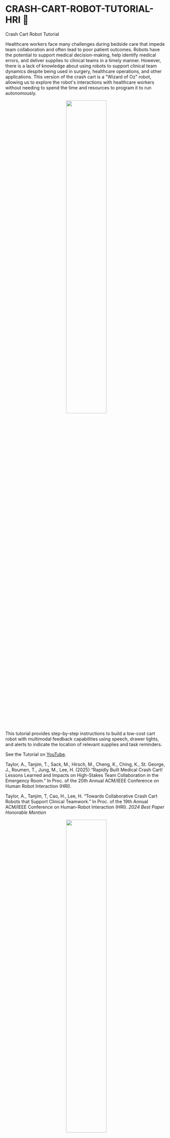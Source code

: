 # CRASH-CART-ROBOT-TUTORIAL-HRI 🤖

Crash Cart Robot Tutorial 

Healthcare workers face many challenges during bedside care that impede team collaboration and often lead to poor patient outcomes. Robots have the potential to support medical decision-making, help identify medical errors, and deliver supplies to clinical teams in a timely manner. However, there is a lack of knowledge about using robots to support clinical team dynamics despite being used in surgery, healthcare operations, and other applications. This version of the crash cart is a "Wizard of Oz" robot, allowing us to explore the robot's interactions with healthcare workers without needing to spend the time and resources to program it to run autonomously.

<p align="center"> 
<img src="./images/airlab_logo.png" width="50%"> 
</p>

This tutorial provides step-by-step instructions to build a low-cost cart robot with multimodal feedback capabilities using speech, drawer lights, and alerts to indicate the location of relevant supplies and task reminders.

See the Tutorial on [YouTube](https://www.youtube.com/watch?v=EV-0HwNPJiY).

Taylor, A., Tanjim, T., Sack, M., Hirsch, M., Cheng, K., Ching, K., St. George, J., Roumen, T., Jung, M., Lee, H. (2025) “Rapidly Built Medical Crash Cart! Lessons Learned and Impacts on High-Stakes Team Collaboration in the Emergency Room.” In Proc. of the 20th Annual ACM/IEEE Conference on Human Robot Interaction (HRI).

Taylor, A., Tanjim, T, Cao, H., Lee, H. “Towards Collaborative Crash Cart Robots that Support Clinical Teamwork.” In Proc. of the 19th Annual ACM/IEEE Conference on Human-Robot Interaction (HRI). *2024 Best Paper Honorable Mention*

<p align="center"> 
<img src="./images/crash_cart_setup.png" width="50%"> 

<b>Figure 1:</b> We built a series of teleoperated medical crash cart robots. Prototype 1 delivers supplies using a hoverboard circuit. Prototype 2 also delivers supplies, recommends supplies using drawer opening capabilities, and was deployed at a medical training event which revealed insights which led to the design of Prototype 3 that communicates recommendations and reminders using drawer lights, speech, and alerts.

</p>

## System Requirements
- Ubuntu 22.04.4 LTS (64-BIT)
- Python 3
- Robot Operating System 2 (Humble Distribution)

Contents: 
- [Introduction](#introduction) 
- [Materials and Supplies](#materials_supplies) 
- [Medical Crash Cart Robot Tutorial Steps](#medical_crash_cart_robot_tutorial_steps) 

## Introduction

Designing robots to support high-stakes teamwork in emergency settings presents unique challenges, including seamless integration into fast-paced environments, facilitating effective communication among team members, and adapting to rapidly changing situations. While tele-operated robots have been successfully used in high-stakes domains such as firefighting and space exploration, autonomous robots that aid high-stakes teamwork remain underexplored. To address this gap, we conducted a rapid prototyping process to develop a series of seemingly autonomous robot designed to assist clinical teams in the Emergency Room. We transformed a standard crash cart—which stores medical equipment and emergency supplies into a medical robotic crash cart (MCCR). The MCCR was valuated through field deployments to assess its impact on team workload and usability, identified taxonomies of failure, and refined the MCCR in collaboration with healthcare professionals. Our work advances the understanding of robot design for high-stakes, time-sensitive settings, providing insights into useful MCCR capabilities and considerations for effective human-robot collaboration. By publicly disseminating our MCCR tutorial, we hope to encourage HRI researchers to explore the design of robots for high-stakes teamwork.

You can use this bibtex to cite this work ([Taylor et al.](https://www.angeliquemtaylor.com/), 2025): 

``` 
@article{taylor_2025, 
author = {Taylor, A., Tanjim, T., Sack, M., Hirsch, M., Cheng, K., Ching, K., St. George, J., Roumen, T., Jung, M., Lee, H.}, 
title = {Rapidly Built Medical Crash Cart! Lessons Learned and Impacts on High-Stakes Team Collaboration in the Emergency Room.}, 
journal = {In Proc. of the ACM/IEEE Conference on Human Robot Interaction (HRI).}, 
year = {2025}
}
```

## Materials and Supplies

The parts list includes required supplies, price, quantity, and a link to a recommended source. You likely already own most items. The total cost of the supplies is $417.

The battery pack is optional; two wall outlets serves as an alternative. A Linux laptop computer is required.


| Item                                     | Price         | Quantity      | URL           |
| ---------------------------------------- | ------------- | ------------- | ------------- |
| Raspberry Pi 4  (At least 4 GB)          | $55.00        | 1             | [Amazon](https://www.adafruit.com/product/4296)  |
| Individually addressable LED light strip | $17.99        | 1             | [Amazon](https://www.amazon.com/VISDOLL-Individually-Addressable-Flexible-Controller/dp/B0CPLS16JL/ref=sr_1_4_sspa?dib=eyJ2IjoiMSJ9.TsHmF-lRIoGBvYJC14yH76SiGa3kCQYP1z9MJw8sPbFHuxxiVUnvk2_fiU6mu656BQlq5KbTNHeb5_LumQcb0X0OYDHDtCJN_rwwuf5z-v3bWnlL3Cn5DcHwlOG_Mdx9sP37ajw4Ocg3C4Y7M3PlQIEP1Z9yZiresYGvkUS-f6ggZ01eL3WeGkKSrfykM7fkyz9CT9XE3tvYreNPs_VAVzMoKI3IduZyyRaUuZjE2DB9uh-IXvjCOFOB-BNWAV8X9jAMOFD0EhvupdupGt4MgoGf1YjCXj0orK1jpqZbRBg.J0vCnA8CnLhwxM7LNrnHI55PK87y2msPtlu4ZD3rIlE&dib_tag=se&hvadid=174243246868&hvdev=c&hvlocphy=9004331&hvnetw=g&hvqmt=e&hvrand=15947800415004845809&hvtargid=kwd-87871454332&hydadcr=29841_9846530&keywords=ws2812b%2Bled%2Bstrip&qid=1711394444&sr=8-4-spons&sp_csd=d2lkZ2V0TmFtZT1zcF9hdGY&th=1)  |
| Keyboard (Connects to USB A)             | $2.00         | 1             | [Amazon](https://www.staples.com/nxt-technologies-keyboard-black-nx60880/product_24517816?cid=ps:gs:dot:nb:pmax:transtech&gad_source=1&gclid=CjwKCAjwzIK1BhAuEiwAHQmU3t1JYTTmAYI_HaWwEZnc8uMsLGvTyHrGdflbFACUAaloaU-xJKD52BoCmyQQAvD_BwE)  |
| Mouse (Connects to USB A)                | $2.71         | 1             | [Amazon](https://www.staples.com/nxt-technologies-wireless-optical-usb-mouse-black-nx60885/product_24517815?cid=ps:gs:dot:nb:pmax:transtech&gad_source=1&gclid=CjwKCAjwzIK1BhAuEiwAHQmU3k907qJZk150g8lUc_bgR_WLXvN4HjRAyOvO-Sm72jIvwHWpznKH6xoCgBsQAvD_BwE)  |
| Monitor (With either a VGA or HDMI port) | $25.25        | 1             | [Amazon](https://www.aliexpress.us/item/3256807264652139.html?src=google&src=google&albch=shopping&acnt=708-803-3821&slnk=&plac=&mtctp=&albbt=Google_7_shopping&gclsrc=aw.ds&albagn=888888&ds_e_adid=&ds_e_matchtype=&ds_e_device=c&ds_e_network=x&ds_e_product_group_id=&ds_e_product_id=en3256807264652139&ds_e_product_merchant_id=552411188&ds_e_product_country=US&ds_e_product_language=en&ds_e_product_channel=online&ds_e_product_store_id=&ds_url_v=2&albcp=19623912707&albag=&isSmbAutoCall=false&needSmbHouyi=false&gad_source=1&gclid=Cj0KCQjw5ea1BhC6ARIsAEOG5pw0ThUU9ioUfy6q8Gpse0W5nCPYEZ5PL07aNTyMMek56Z9WtTKV-4waApLREALw_wcB&aff_fcid=041117238ac34ce9b29ae2ed38ab0a0f-1723474136729-08015-UneMJZVf&aff_fsk=UneMJZVf&aff_platform=aaf&sk=UneMJZVf&aff_trace_key=041117238ac34ce9b29ae2ed38ab0a0f-1723474136729-08015-UneMJZVf&terminal_id=415d44ae0b35443094f91ea630333c9f&afSmartRedirect=n&gatewayAdapt=glo2usa)  |
| Bluetooth speaker                        | $15.99        | 1             | [Amazon](https://www.amazon.com/Portable-Bluetooth-Wireless-Surround-Waterproof/dp/B08HKCH6HC/ref=asc_df_B08HKCH6HC/?tag=hyprod-20&linkCode=df0&hvadid=692875362841&hvpos=&hvnetw=g&hvrand=2035686413955776000&hvpone=&hvptwo=&hvqmt=&hvdev=c&hvdvcmdl=&hvlocint=&hvlocphy=9004331&hvtargid=pla-2281435180218&mcid=9e425a680a003b76bc8e3d1397160958&hvocijid=2035686413955776000-B08HKCH6HC-&hvexpln=73&gad_source=1&th=1)  |
| Male to female jumper wires              | $6.99         | 1             | [Amazon](https://www.amazon.com/Solderless-Multicolor-Electronic-Breadboard-Protoboard/dp/B09FP9M5J9/ref=sr_1_2_sspa?crid=285C9TEGW2OJE&dib=eyJ2IjoiMSJ9.6VrCXmlMYCYNvuTQX0vT18ycELHgXZXH9PN0oF4VWQdYk4psYj3UzBNkfVIU8OGZ4mi6Mo66XAKnZA7u0Idopb1NmCyKOZhnBhflIQloKcexdfN8Pxpzk5lSIB-XAtNZSnyTX9r9DEAhOVGiZ5ZN8bzyPb0FbIHclzaA-1-1LsXY3Z9E09I9gJSt13tY6p-ACQQbBvWMOF_940mtSjbySvwlDZREkQ4u65cgVEOfTxl9d-W6tyIptaniU_1eosEHJ_1_9GOZfSxJW9_Jn-fwQ8O1kt3PL9NwbfX-Acj7T38.bWZbX1JaxNVCQuquF9v3bd_YDqoABrhuUTLX3eYxoZk&dib_tag=se&keywords=long%2Bm%2Bto%2Bf%2Bjumper%2Bwire&qid=1722005738&s=industrial&sprefix=long%2Bm%2Bto%2Bf%2Bju%2Cindustrial%2C503&sr=1-2-spons&sp_csd=d2lkZ2V0TmFtZT1zcF9hdGY&th=1)  |
| Micro USB to HDMI or VGA                 | $7.99         | 1             | [Amazon](https://www.amazon.com/Converter-Compatible-Pictures-High-Definition-Monitor/dp/B09WMFKWYV/ref=asc_df_B09WMFKWYV/?tag=hyprod-20&linkCode=df0&hvadid=692875362841&hvpos=&hvnetw=g&hvrand=11251120234702158002&hvpone=&hvptwo=&hvqmt=&hvdev=c&hvdvcmdl=&hvlocint=&hvlocphy=9004331&hvtargid=pla-2281435177138&psc=1&mcid=906f684308503291bb8d74a65cd6fac0&hvocijid=11251120234702158002-B09WMFKWYV-&hvexpln=73&gad_source=1)  |
| USB C to power                           | $12.99        | 1             | [Amazon](https://www.amazon.com/Adapter-Charger-Charging-Compatible-Remarkable/dp/B09GYB2YG8/ref=asc_df_B09GYB2YG8/?tag=hyprod-20&linkCode=df0&hvadid=692875362841&hvpos=&hvnetw=g&hvrand=15632892786989388826&hvpone=&hvptwo=&hvqmt=&hvdev=c&hvdvcmdl=&hvlocint=&hvlocphy=9004331&hvtargid=pla-2281435182178&psc=1&mcid=8cc13fd8b3633d4c9d1ade48fa8707fa&hvocijid=15632892786989388826-B09GYB2YG8-&hvexpln=73&gad_source=1)  |
| Micro SD Card (At least 32 GB)           | $9.17         | 1             | [Amazon](https://www.amazon.com/dp/B073JWXGNT/ref=twister_B08CLNX58K?_encoding=UTF8&th=1)  |
| SD to USB adapter                        | $5.99         | 1             | [Amazon](https://www.amazon.com/Reader-Laptop-Windows-Chrome-RS-MMC/dp/B0C81FW814/ref=asc_df_B07MK99R14/?tag=hyprod-20&linkCode=df0&hvadid=692875362841&hvpos=&hvnetw=g&hvrand=5558208569019396501&hvpone=&hvptwo=&hvqmt=&hvdev=c&hvdvcmdl=&hvlocint=&hvlocphy=9004331&hvtargid=pla-2281435178778&mcid=b200ad31022538c49f855bc14aa1af93&hvocijid=5558208569019396501-B07MK99R14-&hvexpln=73&gad_source=1&th=1)  |
| Portable Power Station (optional)        | $249.99       | 1             | [Amazon](https://www.amazon.com/Anker-Portable-Generator-Traveling-Emergencies/dp/B0D62GMQ3F/ref=sr_1_1?crid=3OQSZ4QJ8UH6U&dib=eyJ2IjoiMSJ9.tGQ-J5haxYTAwL1awybF7r5b77QzjHUV5L4DpdkEKx9327o1Ri0o_fAo0fHeau_H_mCO-QfKyUxtNJJXKOpWLSvHvortJRIqT5scaOl5mlmgb0ho0jWMixqvxFlyN4EEjfWuSRUjDf8qWkElX4z0CoGpGwvA4_LAjuRklcHMRCFmmos63CCWAYLKFk4nqihG.nzRxaNY_JeZWl6dEtIdO0v09trXHNOOJdBqo8NcMjJU&dib_tag=se&keywords=anker+solux+c300x&qid=1734398531&sr=8-1)  |
| Scissors       | $4.24       | 1             | [Amazon](https://www.amazon.com/Scotch-1448-Precision-Scissor-8-Inches/dp/B001BKHHGS/ref=sr_1_5?crid=3V6SGIOQY7GU7&dib=eyJ2IjoiMSJ9.AjnComGyJnnJDRxxKFsxrNZHsMajCroUmd9qmX9nwIOeL8NUWILLhf7m7GxhVHXJnSHxpMeviTaEr2LnuPAxmw40hzl5Rdf_Owijw15Fy58SLyvQSLHSMel_WyEC4AQZjH3Wt3JMTi1D037q23B5Cp1LPqoWigxGkm8_nxsQEbk3pv5QtdriHM7wb_MSsVRWeJwYsnVV2mQhtSZmZ_oRn224Hzd6j-kkbbp2dRziO-LeHCFQFuRcWnOHuxAPROuZ2WCSZpSRmqLKDERhPR45x7LS81Nw6ncDYR1A48UJBUrHKtb-hRQ5I1Oo6R-ewswABJY6XRysK8yfr27H418VAKIqyyR3SABpj_s_BKoh9HcsGG-t7I9cEZCXVo_tpq80HNKd30ano7Ue8xTeSEQm9efUqQki64hn65fJhfFTHbI2lMVCrg_3kpbujX3iycB5.C85nwNh6hfaxJT_z_jb20ZgRAuvMlOfdWmmTRzfnOW0&dib_tag=se&keywords=scissors&qid=1735255473&sprefix=scissors%2Caps%2C189&sr=8-5)  |


## Medical Crash Cart Robot Tutorial Steps

### Step 1: Set up micro SD card (12 minutes)

<b>1.1</b> Download the version of the Raspberry Pi Imager application compatible with your computer https://www.raspberrypi.com/software/.

<b>1.2</b> Insert the micro SD card into your computer directly or through an adapter.

<b>1.3</b> Open the Imager and fill out the following options:

<b>1.4</b> Raspberry Pi Device: Raspberry Pi 4
- Operating System: Other general-purpose OS → Ubuntu → UBUNTU DESKTOP 22.04.4 LTS (64-BIT)
- Storage: Your SD Card reader


<p align="center"> 
<img src="./images/figure1.png" width="50%"> 
</p>

<p align="center"> 
<b>Figure 1:</b> Set up a micro-SD card for Raspberry PI 4 using Imager application.
</p>

<b>1.5</b> Click “NEXT” and wait around eight minutes for the imager to write successfully.

<b>1.6</b> Once complete, safely remove the card. 

<b>1.7</b> Insert the microSD card into the Raspberry Pi with its metal bits facing the bottom of the Pi.

### Step 2: Attach the LED strip to the cart (10 minutes)

<b>2.1</b> Peel some of the adhesive back off of the LED strip and start attaching it to the cart. If the adhesive isn’t strong enough, you may need glue or tape.

<b>2.2</b> Make sure around two LEDs correspond nicely to each drawer to make it easier for the cart to give clear instructions regarding which drawer a user should select.

If struggling to align the LEDs with the drawers, gently pinch the LEDs as shown below to adjust their positions.

<p align="center"> 
<img src="./images/figure2.png" width="50%"> 
</p>

<p align="center"> 
<b>Figure 2:</b> Attach LED lights to the cart.
</p>

<b>2.3</b> Once attached to one side, curve the strip under the cart, run it along the bottom, and have it curve up to the other side.

<b>2.4</b> When attaching the strip to the other side, make sure to keep the lighting symmetrical. Mirror the positioning of each individual LED to ensure level lighting across the cart. It should look like this:

<p align="center"> 
<img src="./images/figure3.png" width="50%"> 
</p>

<p align="center"> 
<b>Figure 3:</b> LED lights installed to ensure uniform lighting across the cart.
</p>

<b>2.5</b> Once you’ve lined up the LEDs, cut the excess on the white line with the copper strips.

### Step 3: Connect Electronics (10 minutes)

<b>3.1</b> Make sure you put in the Micro SD card before you plug the Pi into the outlet!

<b>General wiring</b>

<b>3.2</b> Connect your monitor to the outlet using the female/male plug cable.

<b>3.3</b> Connect your Raspberry Pi to the outlet using the mini USB/male plug cable.

<b>3.4</b> Connect your monitor to the Raspberry Pi using either your HDMI/micro HDMI cable or VGA/micro HDMI cable, depending on which port your monitor contains.

<b>3.5</b> Connect your keyboard to the Raspberry Pi using its wire to USB A.

<b>3.6</b> Connect your mouse to the Raspberry Pi using its wire to USB A.

<b>3.7</b> For the jumper wires:
- Connect the red wire to a 5V power pin (Pin #2 or #4 on a Pi 4)
- Connect the black wire to a ground pin (Pin #6 on a Pi 4)
- Connect the green wire to the GPIO 18 pin (Pin #12 on a Pi 4)

<p align="center"> 
<img src="./images/figure4.png" width="50%"> 
</p>

<p align="center"> 
<b>Figure 4:</b> Electronic wiring connections for Raspberry Pi 4 with monitor, keyboard, mouse, and LED using appropriate wires and ports.
</p>

### Step 4: Boot the Raspberry Pi (12 minutes)

<b>4.1</b> Once the monitor is connected to the RPi4 to a power outlet, make sure its input is switched to either VGA or HDMI, depending on the port you connected the Pi to.

<b>4.2</b> The Pi should boot with a rainbow screen, then a black one with some white text in the top left corner, and then the Ubuntu loading screen. It should then open to a really cute jellyfish background.

<b>4.3</b> Wait a second, then the screen should start to ask you about your settings.

<b>4.4</b> Enter your desired settings, and make sure to connect to wifi now to save time later.

<b>4.5</b> Submit your choices, then wait for the system to configure. This may take some time.

<b>4.6</b> The computer should then reboot, allowing you to sign in.

<b>4.7</b> When it opens, system program problems and internal errors may pop up, you can ignore those messages.

<b>4.8</b> You can skip through the setup instructions, and once you’re done, congratulations! You’ve set up an Ubuntu operating system on a Raspberry Pi.

### Step 5: Download necessary files (6 minutes)

<b>5.1</b> Open a web browser (such as Firefox) to access the project GitHub repository on your monitor: https://github.com/Cornell-Tech-AIRLab/crash_cart_robot_tutorial

<b>5.2</b> Press the green “Code” dropdown button.

<p align="center"> 
<img src="./images/figure5.png" width="50%"> 
</p>

<p align="center"> 
<b>Figure 5:</b> Downloading necessary files from the Github repository.
</p>

<b>5.3</b> Click the “Download ZIP” button and wait for it to download.

<b>5.4</b> Open the zip files, then right-click the file and press “Extract Here.”

<p align="center"> 
<img src="./images/figure6.png" width="50%"> 
</p>

<p align="center"> 
<b>Figure 6:</b> File extraction of the GitHub Repository.
</p>

<b>5.5</b> Open the resulting folder and right-click the robot_communication_ws zip file and press “Extract Here.”

<b>5.6</b> Make sure to wait for the extracted successfully popup, as not doing so will cause future issues. Then, drag the “robot_communication_ws” folder along with the “ros2_installation.bash” and “tool_installation.bash” files to “Home.”

<b>5.7</b> Double-check check that everything was moved properly to the ‘Home’ folder.

<p align="center"> 
<img src="./images/figure7.png" width="50%"> 
</p>

<p align="center"> 
<b>Figure 7:</b> Bash file setup.
</p>

### Step 6: Download Robot Operating System 2 (55 min)

<b>6.1</b> Go to the bottom left of your screen and view your applications.

<b>6.2</b> Click “Terminal” to open a terminal window.

<b>6.3</b> Right-click the Terminal icon on the left side menu and click “Add to favorites” for easy access in the future.

<b>6.4</b> Type in the following command and press enter: 
```
bash ros2_installation.bash
```

This will install Robot Operating System 2, or ROS2. This will let us easily control the robot

<b>6.6</b> Then enter your monitor’s password. Your keyboard is typing, even though characters won’t appear.

<b>6.7</b> Let the program run. Use the next 50 minutes of loading time to watch cars pass by, contemplate existence, or take a nap.

<b>6.8</b> Make sure to check the screen every so often, though, as it will ask you to press enter or enter a capital Y for permissions a few times.

<b>6.9</b> Once it finishes running, it’s time to test the fruits of your hard work! Open two new terminal windows and close the old one.

<b>6.10</b> Enter the following commands in the terminal:
```
source /opt/ros/humble/setup.bash
ros2 run demo_nodes_cpp talker
```

<b>6.11</b> Then enter these into another terminal:
```
source /opt/ros/humble/setup.bash
ros2 run demo_nodes_py listener
```

<b>6.12</b> If the first window is saying that it's publishing ‘Hello World’ and the second says it’s hearing ‘Hello worlds, yippee!’ You’ve installed ROS2 successfully :)

If not, try googling your error message to debug.

### Step 7: Install necessary tools (6 min)

<b>7.1</b> Open a new terminal window and enter the following. This will install the tools necessary for the program to run properly. Wait around six minutes for it to finish running:
```
bash tool_installation.bash
```

### Step 8: Test and edit light code for compatibility (25 minutes)

<b>8.1</b> Open a new terminal window and run the following to run the light node
```
source /opt/ros/humble/setup.bash
colcon build --symlink-install
cd robot_communication_ws
source install/setup.bash
ros2 run light_pkg light_node
```

<b>8.2</b> Try pressing a couple of the buttons and watch the lights on the carts flash. You may have noticed that the buttons don’t light the correct LEDs. If this is the case, you must edit the code to be compatible with your cart.

<b>8.3</b> Go to your files, follow this file path, and open the py file: Home → robot_communication_ws → source → light_pkg → light_pkg → light_node.py

<b>8.4</b> Open a new terminal window and rerun the module by entering the following (quick tip, if you press the up arrow you can the following commands in your history and can enter them like that to make it easier):
```
source /opt/ros/humble/setup.bash
colcon build --symlink-install
cd robot_communication_ws
source install/setup.bash
ros2 run light_pkg light_node
```

<b>8.5</b> Once you’ve run the program, click the first button and watch to see which lights flash. If only one pair lights up, the program is trying to light LEDs we’ve cut off.

<b>8.6</b> Go to the portion of the light_node code shown below. 

<p align="center"> 
<img src="./images/figure8.png" width="50%"> 
</p>

<p align="center"> 
<b>Figure 8:</b> Code snippet for modifying RGB values, LED colors, and corresponding LED lights.  
</p>

<b>8.7</b> Each four-line section of code corresponds to one button on the pop-up, one drawer that needs to be lit. Editing the number in the square brackets for the first section will change which LED is lit when the first button is pressed. Increasing the number will make the lit LED further from the end with the wires, decreasing it will make the LED closer to that end.

<b>8.8</b> Edit the number, press the save button at the top of the code’s window, press Control C in the terminal window to stop the program, open a new window, then rerun the node:
```
source /opt/ros/humble/setup.bash
cd robot_communication_ws
source install/setup.bash
ros2 run light_pkg light_node
```

<b>8.9</b> Look to see which LEDs light up now. Is it still too far one way? Or maybe now too far the other way? Repeat step h until each button properly lights a different drawer from both sides with the final two buttons flashing all the lights. This should take around 15 minutes.

<p align="center"> 
<img src="./images/figure9.png" width="50%"> 
</p>

<p align="center"> 
<b>Figure 9:</b> LED lights installed across the mobile crash cart.
</p>

### Step 9: Connect the Bluetooth speaker (1 minute)

<b>9.1</b> Make sure your speaker is turned on and in range.

<b>9.2</b> Go to the top right corner of the screen. Click “Bluetooth On”, then “Bluetooth Settings”. Once your speaker pops up, click its name and switch on the connection.

### Step 10: Test the alert module (1 minute)

<b>10.1</b>  Open a terminal and run the following commands to test the alert module:
```
cd robot_communication_ws
source install/setup.bash
ros2 run alert_pkg alert_node
```

<b>10.2</b> Click the buttons, and you should hear beeping!

### Step 11: Test the dialogue module (1 minute)

<b>11.1</b> Open a terminal and run the following commands to test the dialogue module:
```
cd robot_communication_ws
source install/setup.bash
ros2 run dialogue_pkg dialogue_node
```

<b>11.2</b> Click the buttons, and you should hear the robot’s dialogue.

## Congratulations! You are now the proud owner of a robotic crash cart.

## Contributing

Contributions are what make the open source community such an amazing place to learn, inspire, and create. Any contributions you make are greatly appreciated.

Fork the repo and create a pull request to improve the tutorial. You can also simply open an issue with the tag "enhancement". Don't forget to give the project a star! Thanks again!
- Fork the Project
- Create your Feature Branch (git checkout -b feature/AmazingFeature)
- Commit your Changes (git commit -m 'Add some AmazingFeature')
- Push to the Branch (git push origin feature/AmazingFeature)
- Open a Pull Request


## Further Issues and questions ❓ 

If you have issues or questions, don't hesitate to contact:

- Anaiya Z. Badi (anaiya.badi@gmail.com)
- Tauhid Tanjim (tt485@cornell.edu)
- Angelique M. Taylor (amt298@cornell.edu)